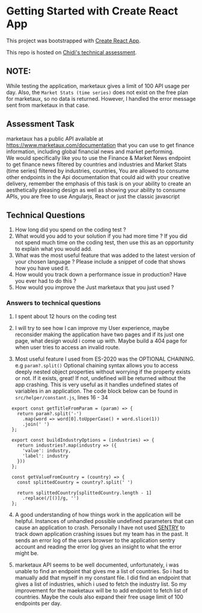 # Getting Started with Create React App

This project was bootstrapped with [Create React App](https://github.com/facebook/create-react-app).

This repo is hosted on [Chidi's technical assessment](https://chidi-arm-market-news.netlify.app/).

## NOTE: 
While testing the application, marketaux gives a limit of 100 API usage per day.
Also, the `Market Stats (time series)` does not exist on the free plan for marketaux, so no data is returned. However, I handled the error message sent from marketaux in that case.

## Assessment Task

marketaux has a public API available at https://www.marketaux.com/documentation that you can use to get finance information, including global financial news and  market performing.  
We would specifically like you to use the Finance & Market News endpoint to get  finance news filtered by countries and industries and Market Stats (time series)  filtered by industries, countries, 
You are allowed to consume other endpoints in the Api documentation that could aid  with your creative delivery, remember the emphasis of this task is on your ability to  create an aesthetically pleasing design as well as showing your ability to consume  APIs, you are free to use Angularjs, React or just the classic javascript 

## Technical Questions

1. How long did you spend on the coding test ?  
2. What would you add to your solution if you had more time ? If you did not spend  much time on the coding test, then use this as an opportunity to explain what you  would add.  
3. What was the most useful feature that was added to the latest version of your  chosen language ? Please include a snippet of code that shows how you have used it.  
4. How would you track down a performance issue in production? Have you ever had  to do this  ?  
5. How would you improve the Just marketaux that you just used ?  

### Answers to technical questions

1. I spent about 12 hours on the coding test

2. I will try to see how I can improve my User experience, maybe reconsider making the application have two pages and if its just one page, what design would i come up with. Maybe build a 404 page for when user tries to access an invalid route.

3. Most useful feature I used from ES-2020 was the OPTIONAL CHAINING. e.g `param?.split()`
  Optional chaining syntax allows you to access deeply nested object properties without worrying if the property exists or not. If it exists, great! If not, undefined will be returned without the app crashing.
  This is very useful as it handles undefined states of variables in an application.
  The code block below can be found in `src/helper/constant.js`, lines 16 - 34
  ```
    export const getTitleFromParam = (param) => {
      return param?.split('-')
        .map(word => word[0].toUpperCase() + word.slice(1))
        .join(' ')
    };

    export const buildIndustryOptions = (industries) => {
      return industries?.map(industry => ({
        'value': industry,
        'label': industry
      }))
    };

    const getValueFromCountry = (country) => {
      const splittedCountry = country?.split(' ')

      return splittedCountry[splittedCountry.length - 1]
        .replace(/[()]/g, '')
    };
  ```
  
4. A good understanding of how things work in the application will be helpful. Instances of unhandled possible undefined parameters that can cause an application to crash. Personally I have not used [SENTRY](https://sentry.io/for/performance/) to track down application crashing issues but my team has in the past. 
It sends an error log of the users browser to the application sentry account and reading the error log gives an insight to what the error might be.

5. marketaux API seems to be well documented, unfortunately, i was unable to find an endpoint that gives me a list of countries. So i had to manually add that myself in my constant file.
I did find an endpoint that gives a list of industries, which i used to fetch the industry list.
So my improvement for the maeketaux will be to add endpoint to fetch list of countries. Maybe the couls also expand their free usage limit of 100 endpoints per day.
